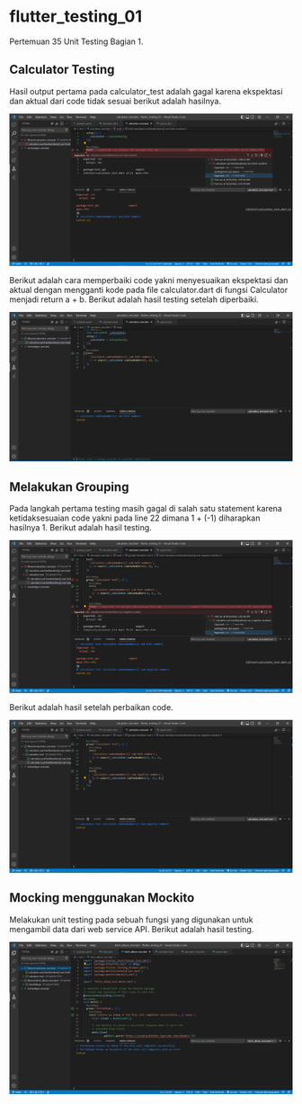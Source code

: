 # flutter_testing_01

Pertemuan 35 Unit Testing Bagian 1.

## Calculator Testing

Hasil output pertama pada calculator_test adalah gagal karena ekspektasi dan aktual dari code tidak sesuai berikut adalah hasilnya.

![Screenshoot output](images/calculator_test1.PNG)

Berikut adalah cara memperbaiki code yakni menyesuaikan ekspektasi dan aktual dengan mengganti kode pada file calculator.dart di fungsi Calculator menjadi return a + b. Berikut adalah hasil testing setelah diperbaiki.

![Screenshoot output](images/calculator_test2.PNG)

## Melakukan Grouping

Pada langkah pertama testing masih gagal di salah satu statement karena ketidaksesuaian code yakni pada line 22 dimana 1 + (-1) diharapkan hasilnya 1. Berikut adalah hasil testing.

![Screenshoot output](images/group_test1.PNG)

Berikut adalah hasil setelah perbaikan code.

![Screenshoot output](images/group_test2.PNG)

## Mocking menggunakan Mockito

Melakukan unit testing pada sebuah fungsi yang digunakan untuk mengambil data dari web service API. Berikut adalah hasil testing.

![Screenshoot output](images/mocking.PNG)




